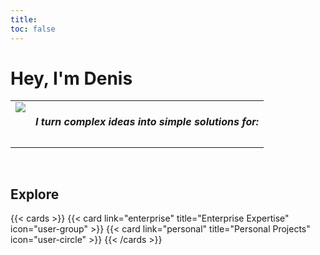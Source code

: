 ```yaml
---
title: 
toc: false
---
```

# Hey, I'm Denis

<style>
table {
    border-collapse: collapse;
}
table, tr, td {
   border: none;
   vertical-align: top;
}
.ss {
  padding-top: 0px  !important;
}

span.slide {
  display: none; /* Скрыть все слайды */
  white-space: pre-wrap; /* Сохранять пробелы и переносы */
  position: relative; /* Чтобы разместить курсор внутри текста */
}

span.slide::after {
  content: ''; /* Псевдоэлемент для курсора */
  position: absolute;
  bottom: 0;
  width: 2px;
  height: 1em; /* Высота курсора */
  font-size: 1.2em; /* Размер курсора */
  background-color: #1e90ff; /* Цвет курсора */
  animation: blink 0.8s step-end infinite; /* Анимация мерцания */
  transform: translateY(-10%) translateX(5px); /* Слегка приподнять курсор и отодвинуть на 5px вправо */
}

@keyframes blink {
  50% {
    opacity: 0;
  }
}
</style>



<!-- <img style="float: left" src="/images/me-2-200.png"> -->
<table>
  <tr>
    <td>
      <img src="/images/me-2-200.png">
    </td>
    <td class="ss">
      <h5> I turn complex ideas into simple solutions for: 
      <span class="slide">— Production Sites 🏭 🏗️ 🥩 🍪 </span>
      <span class="slide">— Transport and Warehouse Logistics 🚛 🚚 🛫 ⛴️ </span>
      <span class="slide">— Retail 🛒 🏪 🛍️ </span>
      <span class="slide">— In-house and Outsource IT Teams 🧑‍💻👩🏼‍💻😀</span>
      <span class="slide">— Software development 🖥️ 📱 💻 </span>
      <span class="slide">— Algorithmic trading 📊 💰 📈</span>
      </h5>
    </td>
  </tr>
</table>

<!-- {{< cards >}}
  {{< card link="https://kislitsyn.me" title="" image="/images/me.png" subtitle="" >}}
  I’ve been turning complex ideas into simple solutions for 15+ years 🖥️ 🏭 🤖 📊  
{{< /cards >}} -->

<br clear="left"/>

## Explore

{{< cards >}}
  {{< card link="enterprise" title="Enterprise Expertise" icon="user-group" >}}
  {{< card link="personal" title="Personal Projects" icon="user-circle" >}}
{{< /cards >}}


<script>
  const slides = document.querySelectorAll('span.slide');
  let currentIndex = 0; // Текущий слайд
  let typingSpeed = 50; // Скорость появления букв (в миллисекундах)
  let displayInterval = 3000; // Интервал между слайдами (в миллисекундах)

  // Функция для имитации ввода текста
  function typeText(slide, text, callback) {
    let i = 0;
    slide.textContent = ''; // Очищаем текущий текст
    const interval = setInterval(() => {
      slide.textContent += text[i]; // Добавляем следующий символ
      i++;
      if (i === text.length) {
        clearInterval(interval); // Останавливаем, когда весь текст выведен
        if (callback) setTimeout(callback, displayInterval); // Вызываем callback после задержки
      }
    }, typingSpeed);
  }

  // Функция для показа текущего слайда
  function showSlide(index) {
    slides.forEach((slide, i) => {
      slide.style.display = 'none'; // Скрываем все слайды
    });
    const currentSlide = slides[index];
    currentSlide.style.display = 'block'; // Показываем текущий слайд
    typeText(currentSlide, currentSlide.dataset.text, nextSlide); // Анимация ввода текста
  }

  // Переход к следующему слайду
  function nextSlide() {
    currentIndex = (currentIndex + 1) % slides.length; // Переход на следующий слайд
    showSlide(currentIndex);
  }

  // Инициализация: Сохраняем текст слайда и запускаем первый
  slides.forEach(slide => {
    slide.dataset.text = slide.textContent; // Сохраняем оригинальный текст в data-text
    slide.style.display = 'none'; // Скрываем все слайды по умолчанию
  });
  showSlide(currentIndex); // Запускаем анимацию для первого слайда
</script>